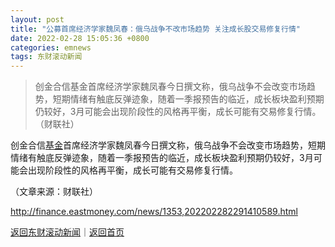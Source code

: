 ```yaml
---
layout: post
title: "公募首席经济学家魏凤春：俄乌战争不改市场趋势 关注成长股交易修复行情"
date: 2022-02-28 15:05:36 +0800
categories: emnews
tags: 东财滚动新闻
---
```

> 创金合信基金首席经济学家魏凤春今日撰文称，俄乌战争不会改变市场趋势，短期情绪有触底反弹迹象，随着一季报预告的临近，成长板块盈利预期仍较好，3月可能会出现阶段性的风格再平衡，成长可能有交易修复行情。（财联社）

<p>创金合信<span id="Info.3293"><a href="http://data.eastmoney.com/zlsj/" class="infokey">基金</a></span>首席经济学家魏凤春今日撰文称，俄乌战争不会改变市场趋势，短期情绪有触底反弹迹象，随着一季报预告的临近，成长板块盈利预期仍较好，3月可能会出现阶段性的风格再平衡，成长可能有交易修复行情。</p><p class="em_media">（文章来源：财联社）</p>

<http://finance.eastmoney.com/news/1353,202202282291410589.html>

[返回东财滚动新闻](//finews.withounder.com/emnews/)｜[返回首页](//finews.withounder.com/)